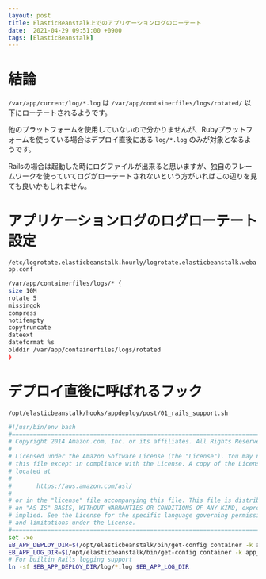 ```yaml
---
layout: post
title: ElasticBeanstalk上でのアプリケーションログのローテート
date:  2021-04-29 09:51:00 +0900
tags: [ElasticBeanstalk]
---
```


# 結論

`/var/app/current/log/*.log` は `/var/app/containerfiles/logs/rotated/` 以下にローテートされるようです。

他のプラットフォームを使用していないので分かりませんが、Rubyプラットフォームを使っている場合はデプロイ直後にある `log/*.log` のみが対象となるようです。

Railsの場合は起動した時にログファイルが出来ると思いますが、独自のフレームワークを使っていてログがローテートされないという方がいればこの辺りを見ても良いかもしれません。

# アプリケーションログのログローテート設定

`/etc/logrotate.elasticbeanstalk.hourly/logrotate.elasticbeanstalk.webapp.conf`

```bash
/var/app/containerfiles/logs/* {
size 10M
rotate 5
missingok
compress
notifempty
copytruncate
dateext
dateformat %s
olddir /var/app/containerfiles/logs/rotated
}
```

# デプロイ直後に呼ばれるフック

`/opt/elasticbeanstalk/hooks/appdeploy/post/01_rails_support.sh`

```bash
#!/usr/bin/env bash
#==============================================================================
# Copyright 2014 Amazon.com, Inc. or its affiliates. All Rights Reserved.
#
# Licensed under the Amazon Software License (the "License"). You may not use
# this file except in compliance with the License. A copy of the License is
# located at
#
#       https://aws.amazon.com/asl/
#
# or in the "license" file accompanying this file. This file is distributed on
# an "AS IS" BASIS, WITHOUT WARRANTIES OR CONDITIONS OF ANY KIND, express or
# implied. See the License for the specific language governing permissions
# and limitations under the License.
#==============================================================================
set -xe
EB_APP_DEPLOY_DIR=$(/opt/elasticbeanstalk/bin/get-config container -k app_deploy_dir)
EB_APP_LOG_DIR=$(/opt/elasticbeanstalk/bin/get-config container -k app_log_dir)
# For builtin Rails logging support
ln -sf $EB_APP_DEPLOY_DIR/log/*.log $EB_APP_LOG_DIR
```